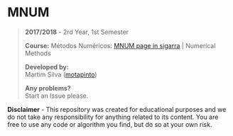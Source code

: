 # MNUM

> **2017/2018** - 2rd Year, 1st Semester
>
> **Course:** Métodos Numéricos: [MNUM page in sigarra](https://sigarra.up.pt/feup/en/ucurr_geral.ficha_uc_view?pv_ocorrencia_id=419994) | Numerical Methods
>
> **Developed by:**\
> Martim Silva ([motapinto](https://github.com/motapinto))
>
> **Any problems?**\
> Start an Issue please.

**Disclaimer** - This repository was created for educational purposes and we do not take any responsibility for anything related to its content. You are free to use any code or algorithm you find, but do so at your own risk.
